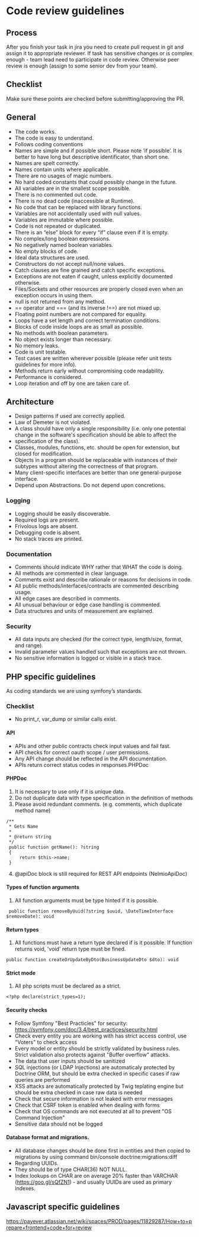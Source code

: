# Code review guidelines

## Process
After you finish your task in jira you need to create pull request in git and assign it to appropriate reviewer. If task has sensitive changes or is
complex enough - team lead need to participate in code review. Otherwise peer review is enough (assign to some senior dev from your team).

## Checklist
Make sure these points are checked before submitting/approving the PR.

## General
- The code works.
- The code is easy to understand.
- Follows coding conventions
- Names are simple and if possible short. Please note ‘if possible’. It is better to have long but descriptive identificator, than short one.
- Names are spelt correctly.
- Names contain units where applicable.
- There are no usages of magic numbers.
- No hard coded constants that could possibly change in the future.
- All variables are in the smallest scope possible.
- There is no commented out code.
- There is no dead code (inaccessible at Runtime).
- No code that can be replaced with library functions.
- Variables are not accidentally used with null values.
- Variables are immutable where possible.
- Code is not repeated or duplicated.
- There is an “else” block for every “if” clause even if it is empty.
- No complex/long boolean expressions.
- No negatively named boolean variables.
- No empty blocks of code.
- Ideal data structures are used.
- Constructors do not accept null/none values.
- Catch clauses are fine grained and catch specific exceptions.
- Exceptions are not eaten if caught, unless explicitly documented otherwise.
- Files/Sockets and other resources are properly closed even when an exception occurs in using them.
- null is not returned from any method.
- == operator and === (and its inverse !==) are not mixed up.
- Floating point numbers are not compared for equality.
- Loops have a set length and correct termination conditions.
- Blocks of code inside loops are as small as possible.
- No methods with boolean parameters.
- No object exists longer than necessary.
- No memory leaks.
- Code is unit testable.
- Test cases are written wherever possible (please refer unit tests guidelines for more info).
- Methods return early without compromising code readability.
- Performance is considered.
- Loop iteration and off by one are taken care of.

## Architecture

- Design patterns if used are correctly applied.
- Law of Demeter is not violated.
- A class should have only a single responsibility (i.e. only one potential change in the software's specification should be able to affect the
- specification of the class).
- Classes, modules, functions, etc. should be open for extension, but closed for modification.
- Objects in a program should be replaceable with instances of their subtypes without altering the correctness of that program.
- Many client-specific interfaces are better than one general-purpose interface.
- Depend upon Abstractions. Do not depend upon concretions.

### Logging

- Logging should be easily discoverable.
- Required logs are present.
- Frivolous logs are absent.
- Debugging code is absent.
- No stack traces are printed.

### Documentation

- Comments should indicate WHY rather that WHAT the code is doing.
- All methods are commented in clear language.
- Comments exist and describe rationale or reasons for decisions in code.
- All public methods/interfaces/contracts are commented describing usage.
- All edge cases are described in comments.
- All unusual behaviour or edge case handling is commented.
- Data structures and units of measurement are explained.

### Security

- All data inputs are checked (for the correct type, length/size, format, and range).
- Invalid parameter values handled such that exceptions are not thrown.
- No sensitive information is logged or visible in a stack trace.

## PHP specific guidelines

As coding standards we are using symfony’s standards.

### Checklist

- No print_r, var_dump or similar calls exist.

#### API

- APIs and other public contracts check input values and fail fast.
- API checks for correct oauth scope / user permissions.
- Any API change should be reflected in the API documentation.
- APIs return correct status codes in responses.PHPDoc

#### PHPDoc

1. It is necessary to use only if it is unique data.
2. Do not duplicate data with type specification in the definition of methods
3. Please avoid redundant comments. (e.g. comments, which duplicate method name)
```
/**
 * Gets Name
 *
 * @return string
 */
 public function getName(): ?string
 {
     return $this->name;
 }
```
4. @apiDoc block is still required for REST API endpoints (NelmioApiDoc)

#### Types of function arguments
1. All function arguments must be type hinted if it is possible.
```
 public function removeByUuid(?string $uuid, \DateTimeInterface
$removeDate): void
```

#### Return types

1. All functions must have a return type declared if is it possible. If function returns void, 'void' return type must be fined.
```
public function createOrUpdateByDto(BusinessUpdateDto $dto): void
```

#### Strict mode

1. All php scripts must be declared as a strict.
```
<?php declare(strict_types=1);
```

#### Security checks
- Follow Symfony "Best Practicies" for security: https://symfony.com/doc/3.4/best_practices/security.html
- Check every entity you are working with has strict access control, use "Voters" to check access
- Every model or entity should be strictly validated by business rules. Strict validation also protects against "Buffer overflow" attacks.
- The data that user inputs should be sanitized
- SQL injections (or LDAP Injections) are automaticaly protected by Doctrine ORM, but should be extra checked in specific cases if raw queries are performed
- XSS attacks are automatically protected by Twig teplating engine but should be extra checked in case raw data is needed
- Check that secure information is not leaked with error messages
- Check that CSRF token is enabled when dealing with forms
- Check that OS commands are not executed at all to prevent "OS Command Injection"
- Sensitive data should not be logged

#### Database format and migrations.

- All database changes should be done first in entities and then copied to migrations by using command bin/console
doctrine:migrations:diff
- Regarding UUIDs.
- They should be of type CHAR(36) NOT NULL.
- Index lookups on CHAR are on average 20% faster than VARCHAR (https://goo.gl/sQfZN1) - and usually UUIDs are used as primary indexes.

## Javascript specific guidelines
https://payever.atlassian.net/wiki/spaces/PROD/pages/11829287/How+to+prepare+frontend+code+for+review


